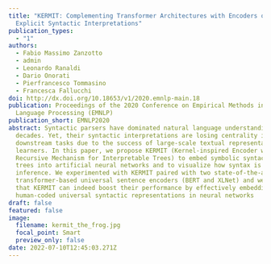 ```yaml
---
title: "KERMIT: Complementing Transformer Architectures with Encoders of
  Explicit Syntactic Interpretations"
publication_types:
  - "1"
authors:
  - Fabio Massimo Zanzotto
  - admin
  - Leonardo Ranaldi
  - Dario Onorati
  - Pierfrancesco Tommasino
  - Francesca Fallucchi
doi: http://dx.doi.org/10.18653/v1/2020.emnlp-main.18
publication: Proceedings of the 2020 Conference on Empirical Methods in Natural
  Language Processing (EMNLP)
publication_short: EMNLP2020
abstract: Syntactic parsers have dominated natural language understanding for
  decades. Yet, their syntactic interpretations are losing centrality in
  downstream tasks due to the success of large-scale textual representation
  learners. In this paper, we propose KERMIT (Kernel-inspired Encoder with
  Recursive Mechanism for Interpretable Trees) to embed symbolic syntactic parse
  trees into artificial neural networks and to visualize how syntax is used in
  inference. We experimented with KERMIT paired with two state-of-the-art
  transformer-based universal sentence encoders (BERT and XLNet) and we showed
  that KERMIT can indeed boost their performance by effectively embedding
  human-coded universal syntactic representations in neural networks
draft: false
featured: false
image:
  filename: kermit_the_frog.jpg
  focal_point: Smart
  preview_only: false
date: 2022-07-10T12:45:03.271Z
---
```

